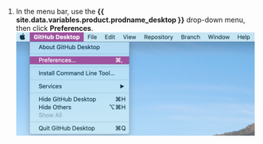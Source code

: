 1. In the menu bar, use the **{{ site.data.variables.product.prodname_desktop }}** drop-down menu, then click **Preferences**. ![{{ site.data.variables.product.prodname_desktop }}のドロップダウンメニュー内の環境設定値](/assets/images/help/desktop/mac-choose-preferences.png)
